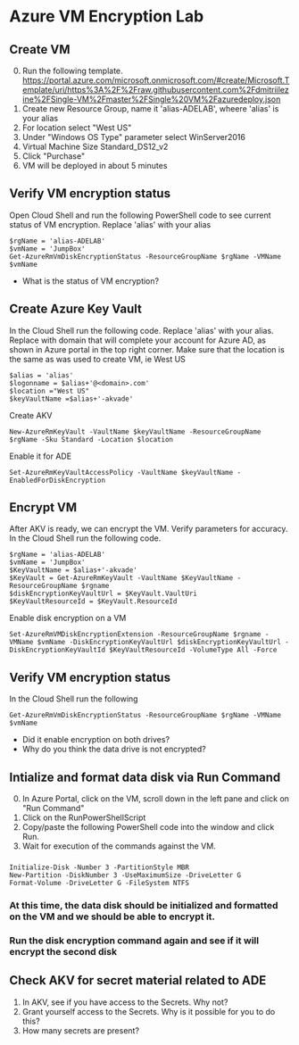 

# Azure VM Encryption Lab
## Create VM 

0. Run the following template.  https://portal.azure.com/microsoft.onmicrosoft.com/#create/Microsoft.Template/uri/https%3A%2F%2Fraw.githubusercontent.com%2Fdmitriilezine%2FSingle-VM%2Fmaster%2FSingle%20VM%2Fazuredeploy.json
1. Create new Resource Group, name it 'alias-ADELAB', wheere 'alias' is your alias
2. For location select "West US"
3. Under "Windows OS Type" parameter select WinServer2016
4. Virtual Machine Size Standard_DS12_v2
5. Click "Purchase"
6. VM will be deployed in about 5 minutes

## Verify VM encryption status
Open Cloud Shell and run the following PowerShell code to see current status of VM encryption. Replace 'alias' with your alias
	
	$rgName = 'alias-ADELAB'
	$vmName = 'JumpBox'
	Get-AzureRmVmDiskEncryptionStatus -ResourceGroupName $rgName -VMName $vmName

* What is the status of VM encryption?

## Create Azure Key Vault
In the Cloud Shell run the following code. Replace 'alias' with your alias. Replace <domain> with domain that will complete your account for Azure AD, as shown in Azure portal in the top right corner.
Make sure that the location is the same as was used to create VM, ie West US

	$alias = 'alias'
	$logonname = $alias+'@<domain>.com'
	$location ="West US"
	$keyVaultName =$alias+'-akvade'

Create AKV

	New-AzureRmKeyVault -VaultName $keyVaultName -ResourceGroupName $rgName -Sku Standard -Location $location

Enable it for ADE

	Set-AzureRmKeyVaultAccessPolicy -VaultName $keyVaultName -EnabledForDiskEncryption
 

## Encrypt VM
After AKV is ready, we can encrypt the VM. Verify parameters for accuracy. 
In the Cloud Shell run the following code.

	$rgName = 'alias-ADELAB'
	$vmName = 'JumpBox'
	$KeyVaultName = $alias+'-akvade'
	$KeyVault = Get-AzureRmKeyVault -VaultName $KeyVaultName -ResourceGroupName $rgname
	$diskEncryptionKeyVaultUrl = $KeyVault.VaultUri
	$KeyVaultResourceId = $KeyVault.ResourceId

Enable disk encryption on a VM

	Set-AzureRmVMDiskEncryptionExtension -ResourceGroupName $rgname -VMName $vmName -DiskEncryptionKeyVaultUrl $diskEncryptionKeyVaultUrl -DiskEncryptionKeyVaultId $KeyVaultResourceId -VolumeType All -Force


## Verify VM encryption status
In the Cloud Shell run the following

	Get-AzureRmVmDiskEncryptionStatus -ResourceGroupName $rgName -VMName $vmName

* Did it enable encryption on both drives? 
* Why do you think the data drive is not encrypted?


## Intialize and format data disk via Run Command

0. In Azure Portal, click on the VM, scroll down in the left pane and click on "Run Command"
1. Click on the RunPowerShellScript
2. Copy/paste the following PowerShell code into the window and click Run.
3. Wait for execution of the commands against the VM.
###
	Initialize-Disk -Number 3 -PartitionStyle MBR
	New-Partition -DiskNumber 3 -UseMaximumSize -DriveLetter G
	Format-Volume -DriveLetter G -FileSystem NTFS

### At this time, the data disk should be initialized and formatted on the VM and we should be able to encrypt it.
### Run the disk encryption command again and see if it will encrypt the second disk

## Check AKV for secret material related to ADE

1. In AKV, see if you have access to the Secrets. Why not?
2. Grant yourself access to the Secrets. Why is it possible for you to do this?
3. How many secrets are present?


